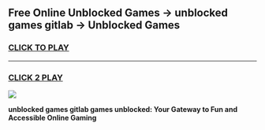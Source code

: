 
## Free Online Unblocked Games → unblocked games gitlab → Unblocked Games
<h3>
<a href="https://premium.freeplayer.one?title=unblocked_games_gitlab&ref=21F">CLICK TO PLAY</a></h3>
<hr>

<h3>
<a href="https://premium.freeplayer.one?title=unblocked_games_gitlab&ref=21F">CLICK 2 PLAY</a>
  
</h3>

<a href="https://premium.freeplayer.one?title=unblocked_games_gitlab&ref=21F/"><img src="https://clearcache.store/games.png"></a>


**unblocked games gitlab games unblocked: Your Gateway to Fun and Accessible Online Gaming**
